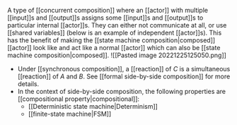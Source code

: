 A type of [[concurrent composition]] where an [[actor]] with multiple [[input]]s and [[output]]s assigns some [[input]]s and [[output]]s to particular internal [[actor]]s. They can either not communicate at all, or use [[shared variables]] (below is an example of independent [[actor]]s). This has the benefit of making the [[state machine composition|composed]] [[actor]] look like and act like a normal [[actor]] which can also be [[state machine composition|composed]].
![[Pasted image 20221225125050.png]]
* Under [[synchronous composition]], a [[reaction]] of $C$ is a simultaneous [[reaction]] of $A$ and $B$. See [[formal side-by-side composition]] for more details.
* In the context of side-by-side composition, the following properties are [[compositional property|compositional]]:
	* [[Deterministic state machine|Determinism]]
	* [[finite-state machine|FSM]]